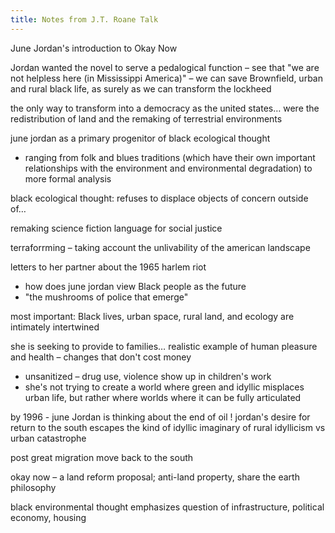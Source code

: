 ```yaml
---
title: Notes from J.T. Roane Talk
---
```


June Jordan's introduction to Okay Now

Jordan wanted the novel to serve a pedalogical function – see that "we are not helpless here (in Mississippi America)" – we can save Brownfield, urban and rural black life, as surely as we can transform the lockheed 

the only way to transform into a democracy as the united states… were the redistribution of land and the remaking of terrestrial environments

june jordan as a primary progenitor of black ecological thought
- ranging from folk and blues traditions (which have their own important relationships with the environment and environmental degradation) to more formal analysis

black ecological thought: refuses to displace objects of concern outside of… 

remaking science fiction language for social justice

terraforrming – taking account the unlivability of the american landscape

letters to her partner about the 1965 harlem riot
- how does june jordan view Black people as the future 
- "the mushrooms of police that emerge"

most important: Black lives, urban space, rural land, and ecology are intimately intertwined

she is seeking to provide to families… realistic example of human pleasure and health – changes that don't cost money
- unsanitized – drug use, violence show up in children's work
- she's not trying to create a world where green and idyllic misplaces urban life, but rather where worlds where it can be fully articulated

by 1996 - june Jordan is thinking about the end of oil !
jordan's desire for return to the south escapes the kind of idyllic imaginary of rural idyllicism vs urban catastrophe

post great migration move back to the south

okay now – a land reform proposal; anti-land property, share the earth philosophy

black environmental thought emphasizes question of infrastructure, political economy, housing 